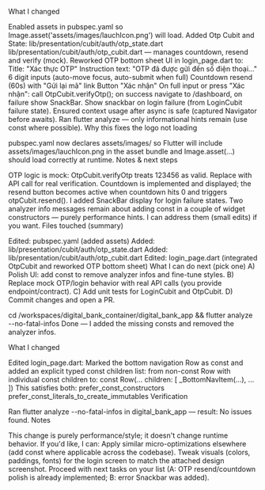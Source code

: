 What I changed

Enabled assets in pubspec.yaml so Image.asset('assets/images/lauchIcon.png') will load.
Added Otp Cubit and State:
lib/presentation/cubit/auth/otp_state.dart
lib/presentation/cubit/auth/otp_cubit.dart — manages countdown, resend and verify (mock).
Reworked OTP bottom sheet UI in login_page.dart to:
Title: "Xác thực OTP"
Instruction text: "OTP đã được gửi đến số điện thoại..."
6 digit inputs (auto-move focus, auto-submit when full)
Countdown resend (60s) with "Gửi lại mã" link
Button "Xác nhận"
On full input or press "Xác nhận": call OtpCubit.verifyOtp(); on success navigate to /dashboard, on failure show SnackBar.
Show snackbar on login failure (from LoginCubit failure state).
Ensured context usage after async is safe (captured Navigator before awaits).
Ran flutter analyze — only informational hints remain (use const where possible).
Why this fixes the logo not loading

pubspec.yaml now declares assets/images/ so Flutter will include assets/images/lauchIcon.png in the asset bundle and Image.asset(...) should load correctly at runtime.
Notes & next steps

OTP logic is mock: OtpCubit.verifyOtp treats 123456 as valid. Replace with API call for real verification.
Countdown is implemented and displayed; the resend button becomes active when countdown hits 0 and triggers otpCubit.resend().
I added SnackBar display for login failure states.
Two analyzer info messages remain about adding const in a couple of widget constructors — purely performance hints. I can address them (small edits) if you want.
Files touched (summary)

Edited: pubspec.yaml (added assets)
Added: lib/presentation/cubit/auth/otp_state.dart
Added: lib/presentation/cubit/auth/otp_cubit.dart
Edited: login_page.dart (integrated OtpCubit and reworked OTP bottom sheet)
What I can do next (pick one)
A) Polish UI: add const to remove analyzer infos and fine-tune styles.
B) Replace mock OTP/login behavior with real API calls (you provide endpoint/contract).
C) Add unit tests for LoginCubit and OtpCubit.
D) Commit changes and open a PR.



cd /workspaces/digital_bank_container/digital_bank_app && flutter analyze --no-fatal-infos
Done — I added the missing consts and removed the analyzer infos.

What I changed

Edited login_page.dart:
Marked the bottom navigation Row as const and added an explicit typed const children list:
from non-const Row with individual const children
to: const Row(... children: <Widget>[ _BottomNavItem(...), ... ])
This satisfies both:
prefer_const_constructors
prefer_const_literals_to_create_immutables
Verification

Ran flutter analyze --no-fatal-infos in digital_bank_app — result: No issues found.
Notes

This change is purely performance/style; it doesn't change runtime behavior.
If you'd like, I can:
Apply similar micro-optimizations elsewhere (add const where applicable across the codebase).
Tweak visuals (colors, paddings, fonts) for the login screen to match the attached design screenshot.
Proceed with next tasks on your list (A: OTP resend/countdown polish is already implemented; B: error Snackbar was added).
